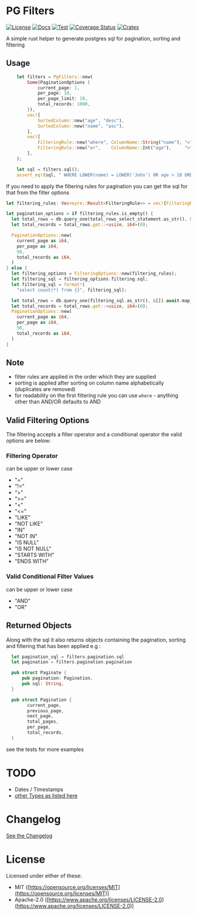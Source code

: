 # PG Filters

[![License](https://img.shields.io/badge/license-MIT%2FApache-blue.svg)](https://github.com/kingsleyh/pg_filters#license)
[![Docs](https://docs.rs/pg_filters/badge.svg)](https://docs.rs/pg_filters/latest/pg_filters/)
[![Test](https://github.com/kingsleyh/pg_filters/actions/workflows/ci.yml/badge.svg?branch=main)](https://github.com/kingsleyh/pg_filters/actions/workflows/ci.yml)
[![Coverage Status](https://coveralls.io/repos/github/kingsleyh/pg_filters/badge.svg?branch=main)](https://coveralls.io/github/kingsleyh/pg_filters?branch=main)
[![Crates](https://img.shields.io/crates/v/pg_filters.svg)](https://crates.io/crates/pg_filters)

A simple rust helper to generate postgres sql for pagination, sorting and filtering

## Usage

```rust
    let filters = PgFilters::new(
        Some(PaginationOptions {
            current_page: 1,
            per_page: 10,
            per_page_limit: 10,
            total_records: 1000,
        }),
        vec![
            SortedColumn::new("age", "desc"),
            SortedColumn::new("name", "asc"),
        ],
        vec![
            FilteringRule::new("where", ColumnName::String("name"), "=", "John"),
            FilteringRule::new("or",    ColumnName::Int("age"),     ">", "18"),
        ],
    );

    let sql = filters.sql();
    assert_eq!(sql, " WHERE LOWER(name) = LOWER('John') OR age > 18 ORDER BY age DESC, name ASC LIMIT 10 OFFSET 0");
```

If you need to apply the filtering rules for pagination you can get the sql for that from the filter options

```rust
let filtering_rules: Vec<eyre::Result<FilteringRule>> = vec![FilteringRule::new("where", ColumnName::String("name"), "=", "John")];

let pagination_options = if filtering_rules.is_empty() {
  let total_rows = db.query_one(total_rows_select_statement.as_str(), &[]).await.map_err(|e| eyre::eyre!("Error getting total rows: {}", e))?;
  let total_records = total_rows.get::<usize, i64>(0);

  PaginationOptions::new(
    current_page as i64,
    per_page as i64,
    50,
    total_records as i64,
  )
} else {
  let filtering_options = FilteringOptions::new(filtering_rules);
  let filtering_sql = filtering_options.filtering.sql;
  let filtering_sql = format!(
    "select count(*) from {}", filtering_sql);

  let total_rows = db.query_one(filtering_sql.as_str(), &[]).await.map_err(|e| eyre::eyre!("Error getting total rows: {}", e))?;
  let total_records = total_rows.get::<usize, i64>(0);
  PaginationOptions::new(
    current_page as i64,
    per_page as i64,
    50,
    total_records as i64,
  )
}
```

## Note

* filter rules are applied in the order which they are supplied
* sorting is applied after sorting on column name alphabetically (duplicates are removed)
* for readability on the first filtering rule you can use `where` - anything other than AND/OR defaults to AND

## Valid Filtering Options

The filtering accepts a filter operator and a conditional operator the valid options are below:

### Filtering Operator

can be upper or lower case

* "="
* "!="
* ">"
* ">="
* "<"
* "<="
* "LIKE"
* "NOT LIKE"
* "IN"
* "NOT IN"
* "IS NULL"
* "IS NOT NULL"
* "STARTS WITH"
* "ENDS WITH"


### Valid Conditional Filter Values

can be upper or lower case

* "AND"
* "OR"

## Returned Objects

Along with the sql it also returns objects containing the pagination, sorting and filtering that has been applied e.g :

```rust
  let pagination_sql = filters.pagination.sql
  let pagination = filters.pagination.pagination

  pub struct Paginate {
      pub pagination: Pagination,
      pub sql: String,
  }

  pub struct Pagination {
        current_page,
        previous_page,
        next_page,
        total_pages,
        per_page,
        total_records,
  }
```

see the tests for more examples

# TODO
* Dates / Timestamps
* [other Types as listed here](https://docs.rs/tokio-postgres/latest/tokio_postgres/types/trait.ToSql.html)

# Changelog

[See the Changelog](https://github.com/kingsleyh/pg_filters/blob/main/CHANGELOG.md)

# License

Licensed under either of these:
- MIT ([https://opensource.org/licenses/MIT](https://opensource.org/licenses/MIT)) 
- Apache-2.0 ([https://www.apache.org/licenses/LICENSE-2.0](https://www.apache.org/licenses/LICENSE-2.0)) 